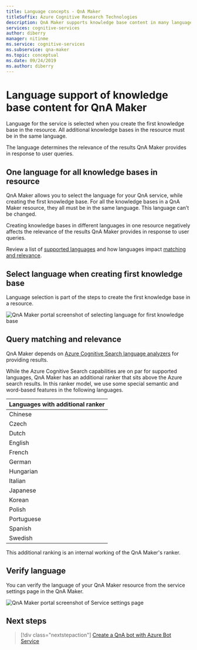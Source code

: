```yaml
---
title: Language concepts - QnA Maker
titleSuffix: Azure Cognitive Research Technologies
description: QnA Maker supports knowledge base content in many languages. However, each QnA Maker service should be reserved for a single language. The first knowledge base created, targeting a particular QnA Maker service, sets the language of that service. 
services: cognitive-services
author: diberry
manager: nitinme
ms.service: cognitive-services
ms.subservice: qna-maker
ms.topic: conceptual
ms.date: 09/24/2019
ms.author: diberry
---
```

# Language support of knowledge base content for QnA Maker

Language for the service is selected when you create the first knowledge base in the resource. All additional knowledge bases in the resource must be in the same language. 

The language determines the relevance of the results QnA Maker provides in response to user queries.

## One language for all knowledge bases in resource

QnA Maker allows you to select the language for your QnA service, while creating the first knowledge base. For all the knowledge bases in a QnA Maker resource, they all must be in the same language. This language can’t be changed.

Creating knowledge bases in different languages in one resource negatively affects the relevance of the results QnA Maker provides in response to user queries.

Review a list of [supported languages](../overview/language-support.md#languages-supported) and how languages impact [matching and relevance](#query-matching-and-relevance). 

## Select language when creating first knowledge base

Language selection is part of the steps to create the first knowledge base in a resource. 

![QnA Maker portal screenshot of selecting language for first knowledge base](../media/language-support/select-language-when-creating-knowledge-base.png)

## Query matching and relevance
QnA Maker depends on [Azure Cognitive Search language analyzers](https://docs.microsoft.com/rest/api/searchservice/language-support) for providing results. 

While the Azure Cognitive Search capabilities are on par for supported languages, QnA Maker has an additional ranker that sits above the Azure search results. In this ranker model, we use some special semantic and word-based features in the following languages. 

|Languages with additional ranker|
|--|
|Chinese|
|Czech|
|Dutch|
|English|
|French|
|German|
|Hungarian|
|Italian|
|Japanese|
|Korean|
|Polish|
|Portuguese|
|Spanish|
|Swedish|

This additional ranking is an internal working of the QnA Maker's ranker.

## Verify language

You can verify the language of your QnA Maker resource from the service settings page in the QnA Maker.

![QnA Maker portal screenshot of Service settings page](../media/language-support/language-knowledge-base.png) 


## Next steps

> [!div class="nextstepaction"]
> [Create a QnA bot with Azure Bot Service](../Tutorials/create-qna-bot.md)

